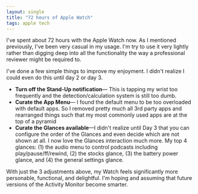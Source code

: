 ```yaml
---
layout: single
title: "72 hours of Apple Watch"
tags: apple tech
---
```

I've spent about 72 hours with the Apple Watch now. As I mentioned previously, I've been very casual in my usage. I'm try to use it very lightly rather than digging deep into all the functionality the way a professional reviewer might be required to.

I've done a few simple things to improve my enjoyment. I didn't realize I could even do this until day 2 or day 3.

* **Turn off the Stand-Up notification**— This is tapping my wrist too frequently and the detection/calculation system is still too dumb. 
* **Curate the App Menu**— I found the default menu to be too overloaded with default apps. So I removed pretty much all 3rd party apps and rearranged things such that my most commonly used apps are at the top of a pyramid
* **Curate the Glances available**—I didn't realize until Day 3 that you can configure the order of the Glances and even decide which are not shown at all. I now love the Glances interaction much more. My top 4 glances: (1) the audio menu to control podcasts including play/pause/ff/rewind, (2) the stocks glance, (3) the battery power glance, and (4) the general settings glance.

With just the 3 adjustments above, my Watch feels significantly more personable, functional, and delightful. I'm hoping and assuming that future versions of the Activity Monitor become smarter.